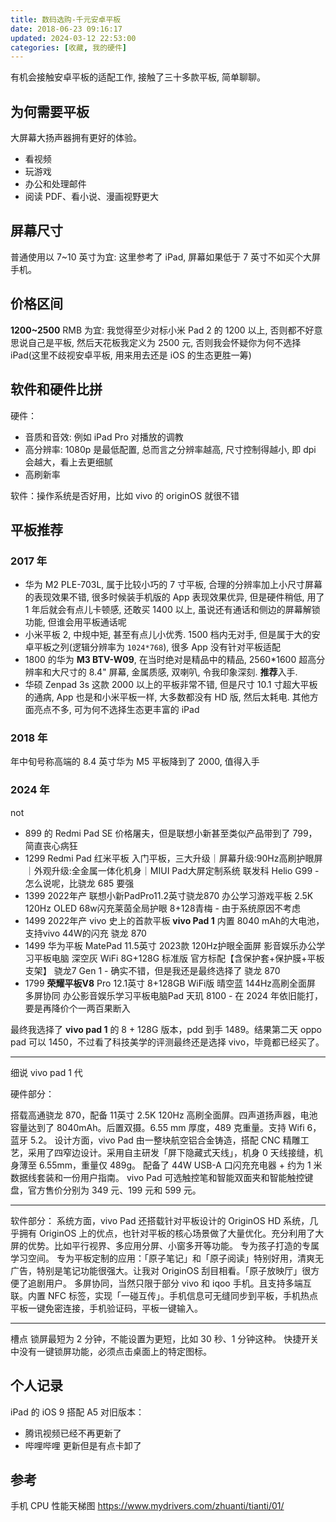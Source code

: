```yaml
---
title: 数码选购-千元安卓平板
date: 2018-06-23 09:16:17
updated: 2024-03-12 22:53:00
categories: [收藏, 我的硬件]
---
```


有机会接触安卓平板的适配工作, 接触了三十多款平板, 简单聊聊。

## 为何需要平板

大屏幕大扬声器拥有更好的体验。

* 看视频
* 玩游戏
* 办公和处理邮件
* 阅读 PDF、看小说、漫画视野更大

## 屏幕尺寸

普通使用以 7~10 英寸为宜: 这里参考了 iPad, 屏幕如果低于 7 英寸不如买个大屏手机。

## 价格区间

**1200~2500** RMB 为宜: 我觉得至少对标小米 Pad 2 的 1200 以上, 否则都不好意思说自己是平板, 然后天花板我定义为 2500 元, 否则我会怀疑你为何不选择 iPad(这里不歧视安卓平板, 用来用去还是 iOS 的生态更胜一筹)

<!-- more -->

## 软件和硬件比拼

硬件：

* 音质和音效: 例如 iPad Pro 对播放的调教
* 高分辨率: 1080p 是最低配置, 总而言之分辨率越高, 尺寸控制得越小, 即 dpi 会越大，看上去更细腻
* 高刷新率

软件：操作系统是否好用，比如 vivo 的 originOS 就很不错

## 平板推荐

### 2017 年

* 华为 M2 PLE-703L, 属于比较小巧的 7 寸平板, 合理的分辨率加上小尺寸屏幕的表现效果不错, 很多时候装手机版的 App 表现效果优异, 但是硬件稍低, 用了 1 年后就会有点儿卡顿感, 还敢买 1400 以上, 虽说还有通话和侧边的屏幕解锁功能, 但谁会用平板通话呢
* 小米平板 2, 中规中矩, 甚至有点儿小优秀. 1500 档内无对手, 但是属于大的安卓平板之列(逻辑分辨率为 `1024*768`), 很多 App 没有针对平板适配
* 1800 的华为 **M3 BTV-W09**, 在当时绝对是精品中的精品, 2560*1600 超高分辨率和大尺寸的 8.4" 屏幕, 金属质感, 双喇叭, 令我印象深刻. **推荐**入手.
* 华硕 Zenpad 3s 这款 2000 以上的平板非常不错, 但是尺寸 10.1 寸超大平板的通病, App 也是和小米平板一样, 大多数都没有 HD 版, 然后太耗电. 其他方面亮点不多, 可为何不选择生态更丰富的 iPad

### 2018 年

年中旬号称高端的 8.4 英寸华为 M5 平板降到了 2000, 值得入手

### 2024 年

not

* 899 的 Redmi Pad SE 价格屠夫，但是联想小新甚至类似产品带到了 799，简直丧心病狂
* 1299 Redmi Pad 红米平板 入门平板，三大升级｜屏幕升级:90Hz高刷护眼屏｜外观升级:全金属一体化机身｜MIUI Pad大屏定制系统 联发科 Helio G99 - 怎么说呢，比骁龙 685 要强
* 1399 2022年产 联想小新PadPro11.2英寸骁龙870 办公学习游戏平板 2.5K 120Hz OLED 68w闪充莱茵全局护眼 8+128青梅 - 由于系统原因不考虑
* 1499 2022年产 vivo 史上的首款平板 **vivo Pad 1** 内置 8040 mAh的大电池，支持vivo 44W的闪充 骁龙 870
* 1499 华为平板 MatePad 11.5英寸 2023款 120Hz护眼全面屏 影音娱乐办公学习平板电脑 深空灰 WiFi 8G+128G 标准版 官方标配【含保护套+保护膜+平板支架】 骁龙7 Gen 1 - 确实不错，但是我还是最终选择了 骁龙 870
* 1799 **荣耀平板V8** Pro 12.1英寸 8+128GB WiFi版 晴空蓝 144Hz高刷全面屏 多屏协同 办公影音娱乐学习平板电脑Pad 天玑 8100 - 在 2024 年依旧能打，要是再降价个一两百果断入

最终我选择了 **vivo pad 1** 的 8 + 128G 版本，pdd 到手 1489。结果第二天 oppo pad 可以 1450，不过看了科技美学的评测最终还是选择 vivo，毕竟都已经买了。

- - -

细说 vivo pad 1 代

硬件部分：

搭载高通骁龙 870，配备 11英寸 2.5K 120Hz 高刷全面屏。四声道扬声器，电池容量达到了 8040mAh。后置双摄。6.55 mm 厚度，489 克重量。支持 Wifi 6，蓝牙 5.2。
设计方面，vivo Pad 由一整块航空铝合金铸造，搭配 CNC 精雕工艺，采用了四窄边设计。采用自主研发「屏下隐藏式天线」，机身 0 天线接缝，机身薄至 6.55mm，重量仅 489g。
配备了 44W USB-A 口闪充充电器 + 约为 1 米数据线套装和一份用户指南。
vivo Pad 可选触控笔和智能双面夹和智能触控键盘，官方售价分别为 349 元、199 元和 599 元。

- - -

软件部分：
系统方面，vivo Pad 还搭载针对平板设计的 OriginOS HD 系统，几乎拥有 OriginOS 上的优点，也针对平板的核心场景做了大量优化。充分利用了大屏的优势。比如平行视界、多应用分屏、小窗多开等功能。
专为孩子打造的专属学习空间。
专为平板定制的应用：「原子笔记」和「原子阅读」特别好用，清爽无广告，特别是笔记功能很强大。让我对 OriginOS 刮目相看。「原子放映厅」很方便了追剧用户。
多屏协同，当然只限于部分 vivo 和 iqoo 手机。且支持多端互联。内置 NFC 标签，实现「一碰互传」。手机信息可无缝同步到平板，手机热点平板一键免密连接，手机验证码，平板一键输入。

- - -

槽点
锁屏最短为 2 分钟，不能设置为更短，比如 30 秒、1 分钟这种。
快捷开关中没有一键锁屏功能，必须点击桌面上的特定图标。

## 个人记录

iPad 的 iOS 9 搭配 A5 对旧版本：

* 腾讯视频已经不再更新了
* 哔哩哔哩 更新但是有点卡卸了 

## 参考

手机 CPU 性能天梯图
<https://www.mydrivers.com/zhuanti/tianti/01/>
